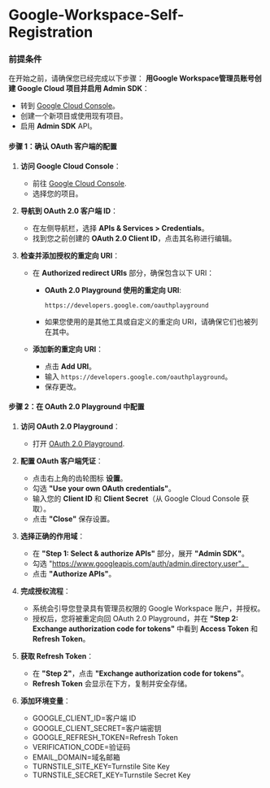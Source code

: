 # Google-Workspace-Self-Registration
### 前提条件

在开始之前，请确保您已经完成以下步骤：
 **用Google Workspace管理员账号创建 Google Cloud 项目并启用 Admin SDK**：
   - 转到 [Google Cloud Console](https://console.cloud.google.com/)。
   - 创建一个新项目或使用现有项目。
   - 启用 **Admin SDK** API。
  
#### 步骤 1：确认 OAuth 客户端的配置

1. **访问 Google Cloud Console**：
   - 前往 [Google Cloud Console](https://console.cloud.google.com/).
   - 选择您的项目。

2. **导航到 OAuth 2.0 客户端 ID**：
   - 在左侧导航栏，选择 **APIs & Services > Credentials**。
   - 找到您之前创建的 **OAuth 2.0 Client ID**，点击其名称进行编辑。

3. **检查并添加授权的重定向 URI**：
   - 在 **Authorized redirect URIs** 部分，确保包含以下 URI：
     - **OAuth 2.0 Playground 使用的重定向 URI**:
       ```
       https://developers.google.com/oauthplayground
       ```
     - 如果您使用的是其他工具或自定义的重定向 URI，请确保它们也被列在其中。

   - **添加新的重定向 URI**：
     - 点击 **Add URI**。
     - 输入 `https://developers.google.com/oauthplayground`。
     - 保存更改。

#### 步骤 2：在 OAuth 2.0 Playground 中配置

1. **访问 OAuth 2.0 Playground**：
   - 打开 [OAuth 2.0 Playground](https://developers.google.com/oauthplayground).

2. **配置 OAuth 客户端凭证**：
   - 点击右上角的齿轮图标 **设置**。
   - 勾选 **"Use your own OAuth credentials"**。
   - 输入您的 **Client ID** 和 **Client Secret**（从 Google Cloud Console 获取）。
   - 点击 **"Close"** 保存设置。

3. **选择正确的作用域**：
   - 在 **"Step 1: Select & authorize APIs"** 部分，展开 **"Admin SDK"**。
   - 勾选 "https://www.googleapis.com/auth/admin.directory.user"。
   - 点击 **"Authorize APIs"**。

4. **完成授权流程**：
   - 系统会引导您登录具有管理员权限的 Google Workspace 账户，并授权。
   - 授权后，您将被重定向回 OAuth 2.0 Playground，并在 **"Step 2: Exchange authorization code for tokens"** 中看到 **Access Token** 和 **Refresh Token**。

5. **获取 Refresh Token**：
   - 在 **"Step 2"**，点击 **"Exchange authorization code for tokens"**。
   - **Refresh Token** 会显示在下方，复制并安全存储。
  
6. **添加环境变量**：
   - GOOGLE_CLIENT_ID=客户端 ID
   - GOOGLE_CLIENT_SECRET=客户端密钥
   - GOOGLE_REFRESH_TOKEN=Refresh Token
   - VERIFICATION_CODE=验证码
   - EMAIL_DOMAIN=域名邮箱
   - TURNSTILE_SITE_KEY=Turnstile Site Key
   - TURNSTILE_SECRET_KEY=Turnstile Secret Key
    


